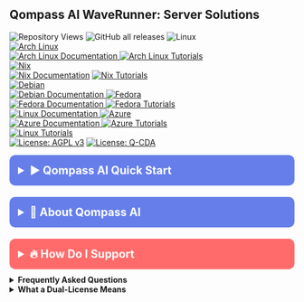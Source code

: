 <!-- /qompassai/WaveRunner/README.md -->
<!-- ---------------------------- -->
<!-- Copyright (C) 2025 Qompass AI, All rights reserved -->

<h2> Qompass AI WaveRunner: Server Solutions </h2>

![Repository Views](https://komarev.com/ghpvc/?username=qompassai-WaveRunner)
![GitHub all releases](https://img.shields.io/github/downloads/qompassai/WaveRunner/total?style=flat-square)
<img src="https://img.shields.io/badge/Linux-000000?style=for-the-badge&logo=linux&logoColor=white" alt="Linux">
</a>
<br>
<a href="https://archlinux.org/">
  <img src="https://img.shields.io/badge/Arch_Linux-1793D1?style=for-the-badge&logo=arch-linux&logoColor=white"
    alt="Arch Linux">
</a>
<br>
<a href="https://wiki.archlinux.org/">
  <img src="https://img.shields.io/badge/ArchWiki-Documentation-blue?style=flat-square" alt="Arch Linux Documentation">
</a>
<a href="https://github.com/topics/arch-linux">
  <img src="https://img.shields.io/badge/Arch_Linux-Tutorials-green?style=flat-square" alt="Arch Linux Tutorials">
</a>
<br>
<a href="https://nixos.org/"><img
    src="https://img.shields.io/badge/Nix-5277C3?style=for-the-badge&logo=nixos&logoColor=white" alt="Nix"></a>
<br>
<a href="https://nix.dev/manual/nix/2.25/language/"><img
    src="https://img.shields.io/badge/Nix-Documentation-blue?style=flat-square" alt="Nix Documentation"></a>
<a href="https://nix.dev/tutorials/first-steps/index.html"><img
    src="https://img.shields.io/badge/Nix-Tutorials-green?style=flat-square" alt="Nix Tutorials"></a>
<br>
<a href="https://www.debian.org/">
  <img src="https://img.shields.io/badge/Debian-A81D33?style=for-the-badge&logo=debian&logoColor=white" alt="Debian">
</a>
<br>
<a href="https://www.debian.org/doc/">
  <img src="https://img.shields.io/badge/Debian_Documentation-blue?style=flat-square" alt="Debian Documentation">
</a>
<a href="https://getfedora.org/">
  <img src="https://img.shields.io/badge/Fedora-294172?style=for-the-badge&logo=fedora&logoColor=white" alt="Fedora">
</a>
<br>
<a href="https://docs.fedoraproject.org/">
  <img src="https://img.shields.io/badge/Fedora_Documentation-blue?style=flat-square" alt="Fedora Documentation">
</a>
<a href="https://github.com/topics/fedora">
  <img src="https://img.shields.io/badge/Fedora_Tutorials-green?style=flat-square" alt="Fedora Tutorials">
</a>
<br>
<a href="https://www.kernel.org/doc/html/latest/">
  <img src="https://img.shields.io/badge/Linux_Documentation-blue?style=flat-square" alt="Linux Documentation">
</a>
<a href="https://azure.microsoft.com/">
  <img src="https://img.shields.io/badge/Azure-0078D4?style=for-the-badge&logo=microsoft-azure&logoColor=white"
    alt="Azure">
</a>
<br>
<a href="https://learn.microsoft.com/en-us/azure/">
  <img src="https://img.shields.io/badge/Azure_Documentation-blue?style=flat-square" alt="Azure Documentation">
</a>
<a href="https://github.com/topics/azure">
  <img src="https://img.shields.io/badge/Azure_Tutorials-green?style=flat-square" alt="Azure Tutorials">
</a>
<br>
<a href="https://github.com/topics/linux-tutorial">
  <img src="https://img.shields.io/badge/Linux_Tutorials-green?style=flat-square" alt="Linux Tutorials">
</a>
<br>
<a href="https://www.gnu.org/licenses/agpl-3.0"><img src="https://img.shields.io/badge/License-AGPL%20v3-blue.svg"
    alt="License: AGPL v3"></a>
<a href="./LICENSE-QCDA"><img src="https://img.shields.io/badge/license-Q--CDA-lightgrey.svg" alt="License: Q-CDA"></a>
</p>


<details>
  <summary
    style="font-size: 1.4em; font-weight: bold; padding: 15px; background: #667eea; color: white; border-radius: 10px; cursor: pointer; margin: 10px 0;">
    <strong>▶️ Qompass AI Quick Start</strong>
  </summary>
  <div style="background: #f8f9fa; padding: 15px; border-radius: 5px; margin-top: 10px; font-family: monospace;">

    ```bash
    bash <(curl -L https://raw.githubusercontent.com/qompassai/dotfiles/main/scripts/quickstart.sh) ``` </div>
      <blockquote
        style="font-size: 1.2em; line-height: 1.8; padding: 25px; background: #f8f9fa; border-left: 6px solid #667eea; border-radius: 8px; margin: 15px 0; box-shadow: 0 2px 8px rgba(0,0,0,0.1);">
        <details>
          <summary
            style="font-size: 1em; font-weight: bold; padding: 10px; background: #e9ecef; color: #333; border-radius: 5px; cursor: pointer; margin: 10px 0;">
            <strong>📄 We advise you read the script BEFORE running it 😉</strong>
          </summary>
          <pre style="background: #fff; padding: 15px; border-radius: 5px; border: 1px solid #ddd; overflow-x: auto;">
            #!/usr/bin/env bash
            # /qompassai/dotfiles/scripts/quickstart.sh
            # Qompass AI Quick Start Script
            # Copyright (C) 2025 Qompass AI, All rights reserved
            ####################################################

            REPO="https://github.com/qompassai/dotfiles"
            TARGET_DIR="$HOME/.dotfiles"
            if [ -d "$TARGET_DIR" ]; then
            echo "Removing existing dotfiles directory..."
            rm -rf "$TARGET_DIR"
            fi
            echo "Cloning Qompass AI Dotfiles..."
            git clone "$REPO" "$TARGET_DIR"
            echo "Setting up symlinks..."
            mkdir -p "$HOME/.config/nix" "$HOME/.profile.d"
            ln -sf "$TARGET_DIR/.config/nix/nix.conf" "$HOME/.config/nix/nix.conf"
            ln -sf "$TARGET_DIR/.profile.d/67-nix.sh" "$HOME/.profile.d/67-nix.sh"
            mkdir -p "$HOME/.config"
            ln -sfn "$TARGET_DIR/home" "$HOME/.config/home" 2>/dev/null || true
            ln -sfn "$TARGET_DIR/.local" "$HOME/.local" 2>/dev/null || true
            ln -sf "$TARGET_DIR/flake.nix" "$HOME/.config/flake.nix" 2>/dev/null || true
            source "$HOME/.profile.d/67-nix.sh" 2>/dev/null || {
            echo "WARNING: Could not source Nix profile configuration. Falling back to manual exporting"
            export NIX_CONF_DIR="$HOME/.config/nix"
            export NIX_STORE_DIR="$HOME/.nix/store"
            export NIX_STATE_DIR="$HOME/.local/state/nix"
            export NIX_LOG_DIR="$HOME/.local/state/nix/log"
            export NIX_PROFILE_DIR="$HOME/.nix-profile"
            export PATH="$NIX_PROFILE_DIR/bin:$PATH"
            }
            if ! command -v nix >/dev/null; then
            echo "Installing Nix with custom configuration..."
            mkdir -p /.nix/var/nix/{profiles,gcroots,db}
            chown -R "$(whoami)" /.nix
            sh <(curl -L https://nixos.org/nix/install) --daemon \ --nix-extra-conf-file "$NIX_CONF_DIR/nix.conf" if [
              -f '/.nix/var/nix/profiles/default/etc/profile.d/nix-daemon.sh' ]; then
              . '/.nix/var/nix/profiles/default/etc/profile.d/nix-daemon.sh' fi fi echo "Setting up Nix environment..."
              cd "$TARGET_DIR" nix flake update detect_shell() { case "$(ps -p $$ -o comm=)" in *bash*) echo "bash" ;;
              *zsh*) echo "zsh" ;; *fish*) echo "fish" ;; *) echo "bash" ;; esac } USER_SHELL=$(detect_shell)
              echo "Detected shell: $USER_SHELL" nix develop --command "$USER_SHELL" </pre>
        </details>
        <p>Or, <a href="https://github.com/qompassai/dotfiles/blob/main/scripts/quickstart.sh" target="_blank">View the
            quickstart script</a>.</p>
      </blockquote>
</details>

</blockquote>
</details>

<details>
  <summary
    style="font-size: 1.4em; font-weight: bold; padding: 15px; background: #667eea; color: white; border-radius: 10px; cursor: pointer; margin: 10px 0;">
    <strong>🧭 About Qompass AI</strong>
  </summary>
  <blockquote
    style="font-size: 1.2em; line-height: 1.8; padding: 25px; background: #f8f9fa; border-left: 6px solid #667eea; border-radius: 8px; margin: 15px 0; box-shadow: 0 2px 8px rgba(0,0,0,0.1);">

    <div align="center">
      <p>Matthew A. Porter<br>
        Former Intelligence Officer<br>
        Educator & Learner<br>
        DeepTech Founder & CEO</p>
    </div>

    <h3>Publications</h3>
    <p>
      <a href="https://orcid.org/0000-0002-0302-4812">
        <img src="https://img.shields.io/badge/ORCID-0000--0002--0302--4812-green?style=flat-square&logo=orcid"
          alt="ORCID">
      </a>
      <a href="https://www.researchgate.net/profile/Matt-Porter-7">
        <img src="https://img.shields.io/badge/ResearchGate-Open--Research-blue?style=flat-square&logo=researchgate"
          alt="ResearchGate">
      </a>
      <a href="https://zenodo.org/communities/qompassai">
        <img src="https://img.shields.io/badge/Zenodo-Publications-blue?style=flat-square&logo=zenodo" alt="Zenodo">
      </a>
    </p>

    <h3>Developer Programs</h3>

    [![NVIDIA
    Developer](https://img.shields.io/badge/NVIDIA-Developer_Program-76B900?style=for-the-badge\&logo=nvidia\&logoColor=white)](https://developer.nvidia.com/)
    [![Meta
    Developer](https://img.shields.io/badge/Meta-Developer_Program-0668E1?style=for-the-badge\&logo=meta\&logoColor=white)](https://developers.facebook.com/)
    [![HackerOne](https://img.shields.io/badge/-HackerOne-%23494649?style=for-the-badge\&logo=hackerone\&logoColor=white)](https://hackerone.com/phaedrusflow)
    [![HuggingFace](https://img.shields.io/badge/HuggingFace-qompass-yellow?style=flat-square\&logo=huggingface)](https://huggingface.co/qompass)
    [![Epic Games
    Developer](https://img.shields.io/badge/Epic_Games-Developer_Program-313131?style=for-the-badge\&logo=epic-games\&logoColor=white)](https://dev.epicgames.com/)

    <h3>Professional Profiles</h3>
    <p>
      <a href="https://www.linkedin.com/in/matt-a-porter-103535224/">
        <img src="https://img.shields.io/badge/LinkedIn-Matt--Porter-blue?style=flat-square&logo=linkedin"
          alt="Personal LinkedIn">
      </a>
      <a href="https://www.linkedin.com/company/95058568/">
        <img src="https://img.shields.io/badge/LinkedIn-Qompass--AI-blue?style=flat-square&logo=linkedin"
          alt="Startup LinkedIn">
      </a>
    </p>

    <h3>Social Media</h3>
    <p>
      <a href="https://twitter.com/PhaedrusFlow">
        <img src="https://img.shields.io/badge/Twitter-@PhaedrusFlow-blue?style=flat-square&logo=twitter"
          alt="X/Twitter">
      </a>
      <a href="https://www.instagram.com/phaedrusflow">
        <img src="https://img.shields.io/badge/Instagram-phaedrusflow-purple?style=flat-square&logo=instagram"
          alt="Instagram">
      </a>
      <a href="https://www.youtube.com/@qompassai">
        <img src="https://img.shields.io/badge/YouTube-QompassAI-red?style=flat-square&logo=youtube"
          alt="Qompass AI YouTube">
      </a>
    </p>

  </blockquote>
</details>

<details>
  <summary
    style="font-size: 1.4em; font-weight: bold; padding: 15px; background: #ff6b6b; color: white; border-radius: 10px; cursor: pointer; margin: 10px 0;">
    <strong>🔥 How Do I Support</strong>
  </summary>
  <blockquote
    style="font-size: 1.2em; line-height: 1.8; padding: 25px; background: #fff5f5; border-left: 6px solid #ff6b6b; border-radius: 8px; margin: 15px 0; box-shadow: 0 2px 8px rgba(0,0,0,0.1);">

    <div align="center">

      <table>
        <tr>
          <th align="center">🏛️ Qompass AI Pre-Seed Funding 2023-2025</th>
          <th align="center">�� Amount</th>
          <th align="center">📅 Date</th>
        </tr>
        <tr>
          <td><a href="https://github.com/qompassai/r4r"
              title="RJOS/Zimmer Biomet Research Grant Repository">RJOS/Zimmer Biomet Research Grant</a></td>
          <td align="center">$30,000</td>
          <td align="center">March 2024</td>
        </tr>
        <tr>
          <td><a href="https://github.com/qompassai/PathFinders" title="GitHub Repository">Pathfinders Intern
              Program</a><br>
            <small><a
                href="https://www.linkedin.com/posts/evergreenbio_bioscience-internships-workforcedevelopment-activity-7253166461416812544-uWUM/"
                target="_blank">View on LinkedIn</a></small>
          </td>
          <td align="center">$2,000</td>
          <td align="center">October 2024</td>
        </tr>
      </table>

      <br>
      <h4>🤝 How To Support Our Mission</h4>

      [![GitHub
      Sponsors](https://img.shields.io/badge/GitHub-Sponsor-EA4AAA?style=for-the-badge\&logo=github-sponsors\&logoColor=white)](https://github.com/sponsors/phaedrusflow)
      [![Patreon](https://img.shields.io/badge/Patreon-Support-F96854?style=for-the-badge\&logo=patreon\&logoColor=white)](https://patreon.com/qompassai)
      [![Liberapay](https://img.shields.io/badge/Liberapay-Donate-F6C915?style=for-the-badge\&logo=liberapay\&logoColor=black)](https://liberapay.com/qompassai)
      [![Open
      Collective](https://img.shields.io/badge/Open%20Collective-Support-7FADF2?style=for-the-badge\&logo=opencollective\&logoColor=white)](https://opencollective.com/qompassai)
      [![Buy Me A
      Coffee](https://img.shields.io/badge/Buy%20Me%20A%20Coffee-Support-FFDD00?style=for-the-badge\&logo=buy-me-a-coffee\&logoColor=black)](https://www.buymeacoffee.com/phaedrusflow)

      <details markdown="1">
        <summary><strong>🔐 Cryptocurrency Donations</strong></summary>

        **Monero (XMR):**

        <div align="center">
          <img src="./assets/monero-qr.png" alt="Monero QR Code" width="180">
        </div>

        <div style="margin: 10px 0;">
          <code>42HGspSFJQ4MjM5ZusAiKZj9JZWhfNgVraKb1eGCsHoC6QJqpo2ERCBZDhhKfByVjECernQ6KeZwFcnq8hVwTTnD8v4PzyH</code>
        </div>

        <button
          onclick="navigator.clipboard.writeText('42HGspSFJQ4MjM5ZusAiKZj9JZWhfNgVraKb1eGCsHoC6QJqpo2ERCBZDhhKfByVjECernQ6KeZwFcnq8hVwTTnD8v4PzyH')"
          style="padding: 6px 12px; background: #FF6600; color: white; border: none; border-radius: 4px; cursor: pointer;">
          📋 Copy Address
        </button>
        <p><i>Funding helps us continue our research at the intersection of AI, healthcare, and education</i></p>

  </blockquote>
</details>
</details>

<details id="FAQ">
  <summary><strong>Frequently Asked Questions</strong></summary>

  ### Q: How do you mitigate against bias?

  **TLDR - we do math to make AI ethically useful**

  ### A: We delineate between mathematical bias (MB) - a fundamental parameter in neural network equations - and
  algorithmic/social bias (ASB). While MB is optimized during model training through backpropagation, ASB requires
  careful consideration of data sources, model architecture, and deployment strategies. We implement attention
  mechanisms for improved input processing and use legal open-source data and secure web-search APIs to help mitigate
  ASB.

  [AAMC AI Guidelines | One way to align AI against
  ASB](https://www.aamc.org/about-us/mission-areas/medical-education/principles-ai-use)

  ### AI Math at a glance

  ## Forward Propagation Algorithm

  $$
  y = w_1x_1 + w_2x_2 + ... + w_nx_n + b
  $$

  Where:

  - $y$ represents the model output
  - $(x_1, x_2, ..., x_n)$ are input features
  - $(w_1, w_2, ..., w_n)$ are feature weights
  - $b$ is the bias term

  ### Neural Network Activation

  For neural networks, the bias term is incorporated before activation:

  $$
  z = \\sum\_{i=1}^{n} w_ix_i + b
  $$
  $$
  a = \\sigma(z)
  $$

  Where:

  - $z$ is the weighted sum plus bias
  - $a$ is the activation output
  - $\\sigma$ is the activation function

  ### Attention Mechanism- aka what makes the Transformer (The "T" in ChatGPT) powerful

  - [Attention High level overview video](https://www.youtube.com/watch?v=fjJOgb-E41w)

  - [Attention Is All You Need Arxiv Paper](https://arxiv.org/abs/1706.03762)

  The Attention mechanism equation is:

  $$
  \\text{Attention}(Q, K, V) = \\text{softmax}\\left( \\frac{QK^T}{\\sqrt{d_k}} \\right) V
  $$

  Where:

  - $Q$ represents the Query matrix
  - $K$ represents the Key matrix
  - $V$ represents the Value matrix
  - $d_k$ is the dimension of the key vectors
  - $\\text{softmax}(\\cdot)$ normalizes scores to sum to 1

  ### Q: Do I have to buy a Linux computer to use this? I don't have time for that!

  ### A: No. You can run Linux and/or the tools we share alongside your existing operating system:

  - Windows users can use Windows Subsystem for Linux [WSL](https://learn.microsoft.com/en-us/windows/wsl/install)
  - Mac users can use [Homebrew](https://brew.sh/)
  - The code-base instructions were developed with both beginners and advanced users in mind.

  ### Q: Do you have to get a masters in AI?

  ### A: Not if you don't want to. To get competent enough to get past ChatGPT dependence at least, you just need a
  computer and a beginning's mindset. Huggingface is a good place to start.

  - [Huggingface](https://docs.google.com/presentation/d/1IkzESdOwdmwvPxIELYJi8--K3EZ98_cL6c5ZcLKSyVg/edit#slide=id.p)

  ### Q: What makes a "small" AI model?

  ### A: AI models ~=10 billion(10B) parameters and below. For comparison, OpenAI's GPT4o contains approximately 200B
  parameters.

</details>

<details id="Dual-License Notice">
  <summary><strong>What a Dual-License Means</strong></summary>

  ### Protection for Vulnerable Populations

  The dual licensing aims to address the cybersecurity gap that disproportionately affects underserved populations. As
  highlighted by recent attacks<sup><a href="#ref1">[1]</a></sup>, low-income residents, seniors, and foreign language
  speakers face higher-than-average risks of being victims of cyberattacks. By offering both open-source and commercial
  licensing options, we encourage the development of cybersecurity solutions that can reach these vulnerable groups
  while also enabling sustainable development and support.

  ### Preventing Malicious Use

  The AGPL-3.0 license ensures that any modifications to the software remain open source, preventing bad actors from
  creating closed-source variants that could be used for exploitation. This is especially crucial given the rising
  threats to vulnerable communities, including children in educational settings. The attack on Minneapolis Public
  Schools, which resulted in the leak of 300,000 files and a $1 million ransom demand, highlights the importance of
  transparency and security<sup><a href="#ref8">[8]</a></sup>.

  ### Addressing Cybersecurity in Critical Sectors

  The commercial license option allows for tailored solutions in critical sectors such as healthcare, which has seen
  significant impacts from cyberattacks. For example, the recent Change Healthcare attack<sup><a
      href="#ref4">[4]</a></sup> affected millions of Americans and caused widespread disruption for hospitals and other
  providers. In January 2025, CISA<sup><a href="#ref2">[2]</a></sup> and FDA<sup><a href="#ref3">[3]</a></sup> jointly
  warned of critical backdoor vulnerabilities in Contec CMS8000 patient monitors, revealing how medical devices could be
  compromised for unauthorized remote access and patient data manipulation.

  ### Supporting Cybersecurity Awareness

  The dual licensing model supports initiatives like the Cybersecurity and Infrastructure Security Agency (CISA) efforts
  to improve cybersecurity awareness<sup><a href="#ref7">[7]</a></sup> in "target rich" sectors, including K-12
  education<sup><a href="#ref5">[5]</a></sup>. By allowing both open-source and commercial use, we aim to facilitate the
  development of tools that support these critical awareness and protection efforts.

  ### Bridging the Digital Divide

  The unfortunate reality is that too many individuals and organizations have gone into a frenzy in every facet of our
  daily lives<sup><a href="#ref6">[6]</a></sup>. These unfortunate folks identify themselves with their talk of "10X"
  returns and building towards Artificial General Intelligence aka "AGI" while offering GPT wrappers. Our dual licensing
  approach aims to acknowledge this deeply concerning predatory paradigm with clear eyes while still operating to bring
  the best parts of the open-source community with our services and solutions.

  ### Recent Cybersecurity Attacks

  Recent attacks underscore the importance of robust cybersecurity measures:

  - The Change Healthcare cyberattack in February 2024 affected millions of Americans and caused significant disruption
  to healthcare providers.
  - The White House and Congress jointly designated October 2024 as Cybersecurity Awareness Month. This designation
  comes with over 100 actions that align the Federal government and public/private sector partners are taking to help
  every man, woman, and child to safely navigate the age of AI.

  By offering both open source and commercial licensing options, we strive to create a balance that promotes innovation
  and accessibility. We address the complex cybersecurity challenges faced by vulnerable populations and critical
  infrastructure sectors as the foundation of our solutions, not an afterthought.

  ### References

  <div id="footnotes">
    <p id="ref1"><strong>[1]</strong> <a
        href="https://www.whitehouse.gov/briefing-room/statements-releases/2024/10/02/international-counter-ransomware-initiative-2024-joint-statement/">International
        Counter Ransomware Initiative 2024 Joint Statement</a></p>

    <p id="ref2"><strong>[2]</strong> <a
        href="https://www.cisa.gov/sites/default/files/2025-01/fact-sheet-contec-cms8000-contains-a-backdoor-508c.pdf">Contec
        CMS8000 Contains a Backdoor</a></p>

    <p id="ref3"><strong>[3]</strong> <a
        href="https://www.aha.org/news/headline/2025-01-31-cisa-fda-warn-vulnerabilities-contec-patient-monitors">CISA,
        FDA warn of vulnerabilities in Contec patient monitors</a></p>

    <p id="ref4"><strong>[4]</strong> <a
        href="https://www.chiefhealthcareexecutive.com/view/the-top-10-health-data-breaches-of-the-first-half-of-2024">The
        Top 10 Health Data Breaches of the First Half of 2024</a></p>

    <p id="ref5"><strong>[5]</strong> <a href="https://www.cisa.gov/K12Cybersecurity">CISA's K-12 Cybersecurity
        Initiatives</a></p>

    <p id="ref6"><strong>[6]</strong> <a
        href="https://www.ftc.gov/business-guidance/blog/2024/09/operation-ai-comply-continuing-crackdown-overpromises-ai-related-lies">Federal
        Trade Commission Operation AI Comply: continuing the crackdown on overpromises and AI-related lies</a></p>

    <p id="ref7"><strong>[7]</strong> <a
        href="https://www.whitehouse.gov/briefing-room/presidential-actions/2024/09/30/a-proclamation-on-cybersecurity-awareness-month-2024/">A
        Proclamation on Cybersecurity Awareness Month, 2024</a></p>

    <p id="ref8"><strong>[8]</strong> <a
        href="https://therecord.media/minneapolis-schools-say-data-breach-affected-100000/">Minneapolis school district
        says data breach affected more than 100,000 people</a></p>
  </div>
</details>
